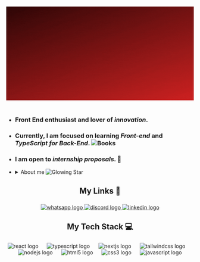 <!-- Header -->
![I'm a Web Developer (1)](banner/banner.gif)
<h1>
</h1>

<!-- About me -->
* ### Front End enthusiast and lover of _innovation_. 
* ### Currently, I am focused on learning _Front-end_ and _TypeScript for Back-End_. <img src="https://raw.githubusercontent.com/Tarikul-Islam-Anik/Animated-Fluent-Emojis/master/Emojis/Objects/Books.png" alt="Books" width="30" height="30" />
* ### I am open to _internship proposals_. 💼

* <details>
  <summary>About me <img src="https://raw.githubusercontent.com/Tarikul-Islam-Anik/Animated-Fluent-Emojis/master/Emojis/Travel%20and%20places/Glowing%20Star.png" alt="Glowing Star" width="25" height="25" /></summary>

  <!-- Tech Passion -->
  <div style="clear:both;">
    <div>
      <h3><img src="https://raw.githubusercontent.com/Tarikul-Islam-Anik/Animated-Fluent-Emojis/master/Emojis/Smilies/Ghost.png" alt="Ghost" width="30" height="30" /> Tech Passion:</h3>
      <p>Hello, I'm Luis Roberto, 17 years old, from São Paulo, Brazil. Since childhood, I've had a deep passion for technology. I am always very creative and I try my best to implement this creativity in my projects.</p>
    </div>
  </div>
  <br>
  
  <!-- Education -->
  <div style="clear:both;">
    <div>
      <h3><img src="https://raw.githubusercontent.com/Tarikul-Islam-Anik/Animated-Fluent-Emojis/master/Emojis/People%20with%20professions/Man%20Student%20Light%20Skin%20Tone.png" alt="Man Student Light Skin Tone" width="30" height="30" /> Education:</h3>
      <ul>
        <li>Ongoing courses in Front-end development</li>
        <li>Ongoing English courses</li>
        <li>Finishing high school</li>
      </ul>
    </div>
  </div>

  <br>
  
  <!-- Hobbies -->
  <div style="clear:both;">
    <div>
      <h3><img src="https://raw.githubusercontent.com/Tarikul-Islam-Anik/Animated-Fluent-Emojis/master/Emojis/Activities/Video%20Game.png" alt="Video Game" width="30" height="30" /> Hobbies:</h3>
      <ul>
        <li>Coding</li>
        <li>Build Gunplas</li>
        <li>Gaming</li>
        <li>Watch Animes</li>
      </ul>
    </div>
  </div>
</details>

###

<h2 align="center">My Links 🔗</h2>

###

<div align="center">
  <a href="https://wa.me/11989918871" target="_blank">
    <img src="https://raw.githubusercontent.com/maurodesouza/profile-readme-generator/master/src/assets/icons/social/whatsapp/default.svg" width="57" height="41" alt="whatsapp logo"  />
  </a>
  <a href="lu1sr_" target="_blank">
    <img src="https://raw.githubusercontent.com/maurodesouza/profile-readme-generator/master/src/assets/icons/social/discord/default.svg" width="57" height="41" alt="discord logo"  />
  </a>
  <a href="https://www.linkedin.com/in/luis-roberto-cardoso-trindade-2852891b3/" target="_blank">
    <img src="https://raw.githubusercontent.com/maurodesouza/profile-readme-generator/master/src/assets/icons/social/linkedin/default.svg" width="57" height="41" alt="linkedin logo"  />
  </a>
</div>

###

<h2 align="center">My Tech Stack 💻</h2>

###

<div align="center">
  <img src="https://skillicons.dev/icons?i=react" height="41" alt="react logo"  />
  <img width="15" />
  <img src="https://skillicons.dev/icons?i=ts" height="41" alt="typescript logo"  />
  <img width="15" />
  <img src="https://skillicons.dev/icons?i=nextjs" height="41" alt="nextjs logo"  />
  <img width="15" />
  <img src="https://skillicons.dev/icons?i=tailwind" height="41" alt="tailwindcss logo"  />
  <img width="15" />
  <img src="https://skillicons.dev/icons?i=nodejs" height="41" alt="nodejs logo"  />
  <img width="15" />
  <img src="https://skillicons.dev/icons?i=html" height="41" alt="html5 logo"  />
  <img width="15" />
  <img src="https://skillicons.dev/icons?i=css" height="41" alt="css3 logo"  />
  <img width="15" />
  <img src="https://skillicons.dev/icons?i=js" height="41" alt="javascript logo"  />
</div>

###

